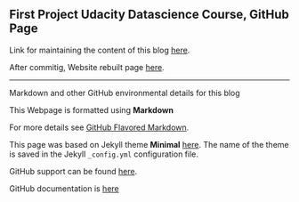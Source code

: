 ## First Project Udacity Datascience Course, GitHub Page

Link for maintaining the content of this blog [here](https://github.com/epasseto/First-Udacity-Datascience-Blog/edit/gh-pages/index.md).

After commitig, Website rebuilt page [here](https://jekyllrb.com/).

---

Markdown and other GitHub environmental details for this blog

This Webpage is formatted using **Markdown**

For more details see [GitHub Flavored Markdown](https://guides.github.com/features/mastering-markdown/).

This page was based on Jekyll theme **Minimal** [here](https://github.com/epasseto/First-Udacity-Datascience-Blog/settings/pages). The name of the theme is saved in the Jekyll `_config.yml` configuration file.

GitHub support can be found [here](https://support.github.com/contact).

GitHub documentation is [here](https://docs.github.com/categories/github-pages-basics/)
